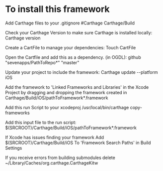 # To install this framework

Add Carthage files to your .gitignore
 #Carthage
 Carthage/Build

Check your Carthage Version to make sure Carthage is installed locally:
  Carthage version

Create a CartFile to manage your dependencies:
  Touch CartFile

Open the Cartfile and add this as a dependency. (in OGDL):
  github "sevenapps/PathToRepo*" "master"

Update your project to include the framework:
  Carthage update --platform iOS

Add the framework to 'Linked Frameworks and Libraries' in the Xcode Project by dragging and dropping the framework created in
  Carthage/Build/iOS/pathToFramework*.framework

Add this run Script to your xcodeproj
  /usr/local/bin/carthage copy-frameworks

Add this input file to the run script:
  $(SRCROOT)/Carthage/Build/iOS/pathToFramework*.framework

If Xcode has issues finding your framework Add
  $(SRCROOT)/Carthage/Build/iOS
  To 'Framework Search Paths' in Build Settings

If you receive errors from building submodules delete
  ~/Library/Caches/org.carthage.CarthageKitw
